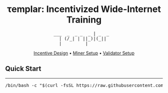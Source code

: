 <div align="center">

# τemplar: Incentivized Wide-Internet Training

</div>

<div align="center">
<pre>
___  _  _ _  _ | _  _  
  | (/_| | ||_)|(_||   
  |         |          
</pre>
</div>
<div align="center">
<a href="docs/incentive_design.md">Incentive Design</a> • <a href="docs/miners.md">Miner Setup</a> • <a href="docs/validator.md">Validator Setup</a>
</div>

## Quick Start

---

<pre>
/bin/bash -c "$(curl -fsSL https://raw.githubusercontent.com/RaoFoundation/templar/main/scripts/run.sh)"
</pre>
